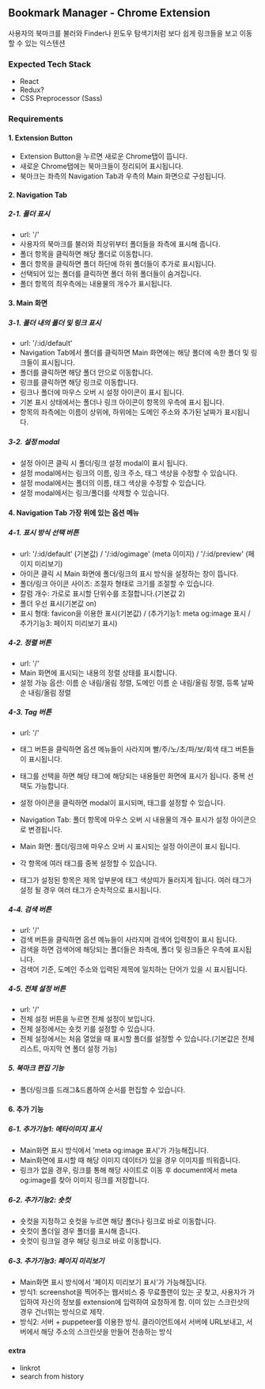 ## Bookmark Manager - Chrome Extension

사용자의 북마크를 불러와 Finder나 윈도우 탐색기처럼 보다 쉽게 링크들을 보고 이동할 수 있는 익스텐션

### Expected Tech Stack

- React
- Redux?
- CSS Preprocessor (Sass)

### Requirements

#### 1. Extension Button

- Extension Button을 누르면 새로운 Chrome탭이 뜹니다.
- 새로운 Chrome탭에는 북마크들이 정리되어 표시됩니다.
- 북마크는 좌측의 Navigation Tab과 우측의 Main 화면으로 구성됩니다.

#### 2. Navigation Tab

##### 2-1. 폴더 표시

- url: '/'
- 사용자의 북마크를 불러와 최상위부터 폴더들을 좌측에 표시해 줍니다.
- 폴더 항목을 클릭하면 해당 폴더로 이동합니다.
- 폴더 항목을 클릭하면 폴더 하단에 하위 폴더들이 추가로 표시됩니다.
- 선택되어 있는 폴더를 클릭하면 폴더 하위 폴더들이 숨겨집니다.
- 폴더 항목의 최우측에는 내용물의 개수가 표시됩니다.

#### 3. Main 화면

##### 3-1. 폴더 내의 폴더 및 링크 표시

- url: '/:id/default'
- Navigation Tab에서 폴더를 클릭하면 Main 화면에는 해당 폴더에 속한 폴더 및 링크들이 표시됩니다.
- 폴더를 클릭하면 해당 폴더 안으로 이동합니다.
- 링크를 클릭하면 해당 링크로 이동합니다.
- 링크나 폴더에 마우스 오버 시 설정 아이콘이 표시 됩니다.
- 기본 표시 상태에서는 폴더나 링크 아이콘이 항목의 우측에 표시 됩니다.
- 항목의 좌측에는 이름이 상위에, 하위에는 도메인 주소와 추가된 날짜가 표시됩니다.

##### 3-2. 설정 modal

- 설정 아이콘 클릭 시 폴더/링크 설정 modal이 표시 됩니다.
- 설정 modal에서는 링크의 이름, 링크 주소, 태그 색상을 수정할 수 있습니다.
- 설정 modal에서는 폴더의 이름, 태그 색상을 수정할 수 있습니다.
- 설정 modal에서는 링크/폴더를 삭제할 수 있습니다.

#### 4. Navigation Tab 가장 위에 있는 옵션 메뉴

##### 4-1. 표시 방식 선택 버튼

- url: '/:id/default' (기본값) / '/:id/ogimage' (meta 이미지) / '/:id/preview' (페이지 미리보기)
- 아이콘 클릭 시 Main 화면에 폴더/링크의 표시 방식을 설정하는 창이 뜹니다.
- 폴더/링크 아이콘 사이즈: 조절자 형태로 크기를 조절할 수 있습니다.
- 칼럼 개수: 가로로 표시할 단위수를 조절합니다.(기본값 2)
- 폴더 우선 표시(기본값 on)
- 표시 형태: favicon을 이용한 표시(기본값) / (추가기능1: meta og:image 표시 / 추가기능3: 페이지 미리보기 표시)

##### 4-2. 정렬 버튼

- url: '/'
- Main 화면에 표시되는 내용의 정렬 상태를 표시합니다.
- 설정 가능 옵션: 이름 순 내림/올림 정렬, 도메인 이름 순 내림/올림 정렬, 등록 날짜 순 내림/올림 정렬

##### 4-3. Tag 버튼

- url: '/'
- 태그 버튼을 클릭하면 옵션 메뉴들이 사라지며 빨/주/노/초/파/보/회색 태그 버튼들이 표시됩니다.
- 태그를 선택을 하면 해당 태그에 해당되는 내용들만 화면에 표시가 됩니다. 중복 선택도 가능합니다.

- 설정 아이콘을 클릭하면 modal이 표시되며, 태그를 설정할 수 있습니다.
- Navigation Tab: 폴더 항목에 마우스 오버 시 내용물의 개수 표시가 설정 아이콘으로 변경됩니다.
- Main 화면: 폴더/링크에 마우스 오버 시 표시되는 설정 아이콘이 표시 됩니다.
- 각 항목에 여러 태그를 중복 설정할 수 있습니다.
- 태그가 설정된 항목은 제목 앞부분에 태그 색상띠가 둘러지게 됩니다. 여러 태그가 설정 될 경우 여러 태그가 순차적으로 표시됩니다.

##### 4-4. 검색 버튼

- url: '/'
- 검색 버튼을 클릭하면 옵션 메뉴들이 사라지며 검색어 입력창이 표시 됩니다.
- 검색을 하면 검색어에 해당되는 폴더들은 좌측에, 폴더 및 링크들은 우측에 표시됩니다.
- 검색어 기준, 도메인 주소와 입력된 제목에 일치하는 단어가 있을 시 표시됩니다.

##### 4-5. 전체 설정 버튼

- url: '/'
- 전체 설정 버튼을 누르면 전체 설정이 보입니다.
- 전체 설정에서는 숏컷 키를 설정할 수 있습니다.
- 전체 설정에서는 처음 열었을 때 표시할 폴더를 설정할 수 있습니다.(기본값은 전체 리스트, 마지막 연 폴더 설정 가능)

##### 5. 북마크 편집 기능

- 폴더/링크를 드래그&드롭하여 순서를 편집할 수 있습니다.

#### 6. 추가 기능

##### 6-1. 추가기능1: 메타이미지 표시

- Main화면 표시 방식에서 'meta og:image 표시'가 가능해집니다.
- Main화면에 표시할 때 해당 이미지 데이터가 있을 경우 이미지를 띄워줍니다.
- 링크가 없을 경우, 링크를 통해 해당 사이트로 이동 후 document에서 meta og:image를 찾아 이미지 링크를 저장합니다.

##### 6-2. 추가기능2: 숏컷

- 숏컷을 지정하고 숏컷을 누르면 해당 폴더나 링크로 바로 이동합니다.
- 숏컷이 폴더일 경우 폴더를 표시해 줍니다.
- 숏컷이 링크일 경우 해당 링크로 바로 이동합니다.

##### 6-3. 추가기능3: 페이지 미리보기

- Main화면 표시 방식에서 '페이지 미리보기 표시'가 가능해집니다.
- 방식1: screenshot을 찍어주는 웹서비스 중 무료플랜이 있는 곳 찾고, 사용자가 가입하여 자신의 정보를 extension에 입력하여 요청하게 함. 이미 있는 스크린샷의 경우 건너뛰는 방식으로 제작.
- 방식2: 서버 + puppeteer를 이용한 방식. 클라이언트에서 서버에 URL보내고, 서버에서 해당 주소의 스크린샷을 만들어 전송하는 방식


#### extra

- linkrot
- search from history
